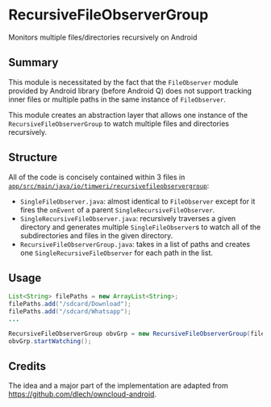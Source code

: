 # RecursiveFileObserverGroup
Monitors multiple files/directories recursively on Android

## Summary
This module is necessitated by the fact that the `FileObserver` module provided by Android library (before Android Q) does not support tracking inner files or multiple paths in the same instance of `FileObserver`.

This module creates an abstraction layer that allows one instance of the `RecursiveFileObserverGroup` to watch multiple files and directories recursively.

## Structure
All of the code is concisely contained within 3 files in [`app/src/main/java/io/timweri/recursivefileobservergroup`](app/src/main/java/io/timweri/recursivefileobservergroup):
- `SingleFileObserver.java`: almost identical to `FileObserver` except for it fires the `onEvent` of a parent `SingleRecursiveFileObserver`.
- `SingleRecursiveFileObserver.java`: recursively traverses a given directory and generates multiple `SingleFileObserver`s to watch all of the subdirectories and files in the given directory.
- `RecursiveFileObserverGroup.java`: takes in a list of paths and creates one `SingleRecursiveFileObserver` for each path in the list.

## Usage
```java
List<String> filePaths = new ArrayList<String>;
filePaths.add("/sdcard/Download");
filePaths.add("/sdcard/Whatsapp");
...

RecursiveFileObserverGroup obvGrp = new RecursiveFileObserverGroup(filePaths, FileObserver.ALL_EVENTS);
obvGrp.startWatching();
```

## Credits
The idea and a major part of the implementation are adapted from https://github.com/dlech/owncloud-android.
